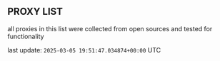 ## PROXY LIST

all proxies in this list were collected from open sources and tested for functionality

last update: `2025-03-05 19:51:47.034874+00:00` UTC